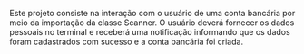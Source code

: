 Este projeto consiste na interação com o usuário de uma conta bancária por meio da importação da classe Scanner. O usuário deverá fornecer os dados pessoais no terminal e receberá uma notificação informando que os dados foram cadastrados com sucesso e a conta bancária foi criada. 
